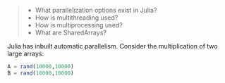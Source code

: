 

>* What parallelization options exist in Julia?
>* How is multithreading used? 
>* How is multiprocessing used?
>* What are SharedArrays?

Julia has inbuilt automatic parallelism. Consider the multiplication of two large arrays:

```julia
A = rand(10000,10000)
B = rand(10000,10000)

